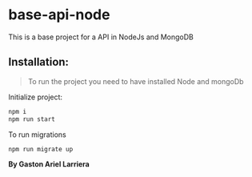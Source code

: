 # base-api-node

This is a base project for a API in NodeJs and MongoDB

## Installation:

> To run the project you need to have installed Node and mongoDb

Initialize project:

```sh
npm i
npm run start
```

To run migrations

```sh
npm run migrate up
```

**By Gaston Ariel Larriera**
